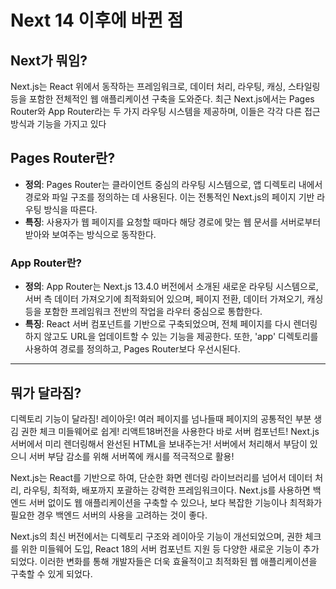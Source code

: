 # Next 14 이후에 바뀐 점

## Next가 뭐임?

Next.js는 React 위에서 동작하는 프레임워크로, 데이터 처리, 라우팅, 캐싱, 스타일링 등을 포함한 전체적인 웹 애플리케이션 구축을 도와준다.
최근 Next.js에서는 Pages Router와 App Router라는 두 가지 라우팅 시스템을 제공하며, 이들은 각각 다른 접근 방식과 기능을 가지고 있다

## Pages Router란?

- **정의**: Pages Router는 클라이언트 중심의 라우팅 시스템으로, 앱 디렉토리 내에서 경로와 파일 구조를 정의하는 데 사용된다. 이는 전통적인 Next.js의 페이지 기반 라우팅 방식을 따른다.
- **특징**: 사용자가 웹 페이지를 요청할 때마다 해당 경로에 맞는 웹 문서를 서버로부터 받아와 보여주는 방식으로 동작한다.

### App Router란?

- **정의**: App Router는 Next.js 13.4.0 버전에서 소개된 새로운 라우팅 시스템으로, 서버 측 데이터 가져오기에 최적화되어 있으며, 페이지 전환, 데이터 가져오기, 캐싱 등을 포함한 프레임워크 전반의 작업을 라우터 중심으로 통합한다.
- **특징**: React 서버 컴포넌트를 기반으로 구축되었으며, 전체 페이지를 다시 렌더링하지 않고도 URL을 업데이트할 수 있는 기능을 제공한다. 또한, 'app' 디렉토리를 사용하여 경로를 정의하고, Pages Router보다 우선시된다.

---

## 뭐가 달라짐?

디렉토리 기능이 달라짐!
레이아웃! 여러 페이지를 넘나들때 페이지의 공통적인 부분 생김
권한 체크 미들웨어로 쉽게!
리액트18버전을 사용한다 바로 서버 컴포넌트! Next.js서버에서 미리 렌더링해서 완선된 HTML을 보내주는거!
서버에서 처리해서 부담이 있으니 서버 부담 감소를 위해 서버쪽에 캐시를 적극적으로 활용!

Next.js는 React를 기반으로 하여, 단순한 화면 렌더링 라이브러리를 넘어서 데이터 처리, 라우팅, 최적화, 배포까지 포괄하는 강력한 프레임워크이다. Next.js를 사용하면 백엔드 서버 없이도 웹 애플리케이션을 구축할 수 있으나, 보다 복잡한 기능이나 최적화가 필요한 경우 백엔드 서버의 사용을 고려하는 것이 좋다.

Next.js의 최신 버전에서는 디렉토리 구조와 레이아웃 기능이 개선되었으며, 권한 체크를 위한 미들웨어 도입, React 18의 서버 컴포넌트 지원 등 다양한 새로운 기능이 추가되었다. 이러한 변화를 통해 개발자들은 더욱 효율적이고 최적화된 웹 애플리케이션을 구축할 수 있게 되었다.
